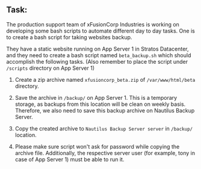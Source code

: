 ## Task:

The production support team of xFusionCorp Industries is working on developing some bash scripts to automate different day to day tasks. One is to create a bash script for taking websites backup. 

They have a static website running on App Server 1 in Stratos Datacenter, and they need to create a bash script named `beta_backup.sh` which should accomplish the following tasks. (Also remember to place the script under `/scripts` directory on App Server 1)

1. Create a zip archive named `xfusioncorp_beta.zip` of `/var/www/html/beta` directory.

2. Save the archive in `/backup/` on App Server 1. This is a temporary storage, as backups from this location will be clean on weekly basis. Therefore, we also need to save this backup archive on Nautilus Backup Server.

3. Copy the created archive to `Nautilus Backup Server server` in `/backup/` location.

4. Please make sure script won't ask for password while copying the archive file. Additionally, the respective server user (for example, tony in case of App Server 1) must be able to run it.